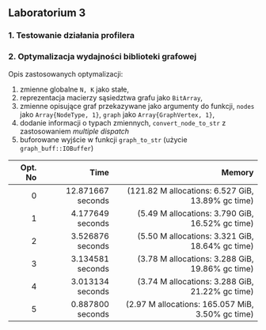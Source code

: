 ## Laboratorium 3
### 1. Testowanie działania profilera

### 2. Optymalizacja wydajności biblioteki grafowej

Opis zastosowanych optymalizacji:
1. zmienne globalne `N, K` jako stałe,
2. reprezentacja macierzy sąsiedztwa grafu jako `BitArray`,
3. zmienne opisujące graf przekazywane jako argumenty do funkcji,
  `nodes` jako `Array{NodeType, 1}`, `graph` jako `Array{GraphVertex, 1}`,
4. dodanie informacji o typach zmiennych,
  `convert_node_to_str` z zastosowaniem _multiple dispatch_
5. buforowane wyjście w funkcji `graph_to_str` (użycie `graph_buff::IOBuffer`)

| Opt. No | Time              | Memory          |
|--------:|------------------:|----------------:|
|      0  | 12.871667 seconds | (121.82 M allocations: 6.527 GiB, 13.89% gc time) |
|      1  |  4.177649 seconds | (5.49 M allocations: 3.790 GiB, 16.52% gc time)   |
|      2  |  3.526876 seconds | (5.50 M allocations: 3.321 GiB, 18.64% gc time)   |
|      3  |  3.134581 seconds | (3.78 M allocations: 3.288 GiB, 19.86% gc time)   |
|      4  |  3.013134 seconds | (3.74 M allocations: 3.288 GiB, 21.22% gc time)   |
|      5  |  0.887800 seconds | (2.97 M allocations: 165.057 MiB, 3.50% gc time)  |

